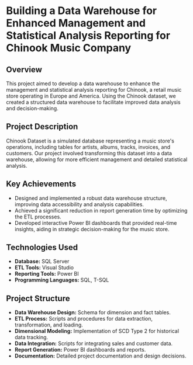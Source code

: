 # Building a Data Warehouse for Enhanced Management and Statistical Analysis Reporting for Chinook Music Company

## Overview
This project aimed to develop a data warehouse to enhance the management and statistical analysis reporting for Chinook, a retail music store operating in Europe and America. Using the Chinook dataset, we created a structured data warehouse to facilitate improved data analysis and decision-making.

## Project Description
Chinook Dataset is a simulated database representing a music store's operations, including tables for artists, albums, tracks, invoices, and customers. Our project involved transforming this dataset into a data warehouse, allowing for more efficient management and detailed statistical analysis.

## Key Achievements
- Designed and implemented a robust data warehouse structure, improving data accessibility and analysis capabilities.
- Achieved a significant reduction in report generation time by optimizing the ETL processes.
- Developed interactive Power BI dashboards that provided real-time insights, aiding in strategic decision-making for the music store.

## Technologies Used
- **Database:** SQL Server
- **ETL Tools:** Visual Studio
- **Reporting Tools:** Power BI
- **Programming Languages:** SQL, T-SQL

## Project Structure
- **Data Warehouse Design:** Schema for dimension and fact tables.
- **ETL Process:** Scripts and procedures for data extraction, transformation, and loading.
- **Dimensional Modeling:** Implementation of SCD Type 2 for historical data tracking.
- **Data Integration:** Scripts for integrating sales and customer data.
- **Report Generation:** Power BI dashboards and reports.
- **Documentation:** Detailed project documentation and design decisions.
